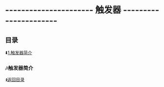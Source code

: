 # ---------------------- 触发器 ---------------------- #

<p id="title"></p>

## 目录 ##

:arrow_down:<a href="#a1">1.触发器简介</a>

<p id="a1"></p>

### :notes:触发器简介 ###

:arrow_double_up:<a href = "#title">返回目录</a>
